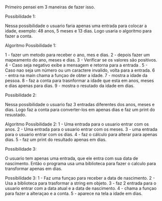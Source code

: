 
Primeiro pensei em 3 maneiras de fazer isso.

Possibilidade 1: 

Nessa possibilidade o usuario faria apenas uma entrada para colocar a idade, exemplo: 48 anos, 5 meses e 13 dias.
Logo usaria o algoritmo para fazer a conta.

Algoritmo Possibilidade 1: 

1 - fazer um metodo para receber o ano, mes e dias.
2 - depois fazer um mapeamento do ano, meses e dias.
3 - Verificar se os valores são positivos.
4 - Caso seja negativo exibe a mensagem e retorna para a entrada .
5 - Caso nao seja um número ou um caractere invalido, volta para a entrada.
6 - entra na main chama a funçao de obter a idade.
7 - mostra a idade da pessoa.
8 - faz a conta para trasnformar a idade que esta em anos, meses e dias apenas para dias.
9 - mostra o resutado da idade em dias.


Possibilidade 2: 

Nessa possibilidade o usuario faz 3 entradas diferentes dos anos, meses e dias.
Logo faz a conta para converter-los em apenas dias e faz um print do resustado. 

Algoritmo Possibilidade 2:
1 - Uma entrada para o usuario entrar com os anos.
2 - Uma entrada para o usuario entrar com os meses.
3 - uma entrada para o usuario entrar com os dias.
4 - faz o cálculo para alterar para apenas dias.
5 - faz um print do resultado apenas em dias.


Possibilidade 3:

O usuario tem apenas uma entrada, que ele entra com sua data de nascimento.
Então o programa usa uma biblioteca para fazer o calculo para transformar apenas em dias.

Possibilidade 3:
1 - Faz uma funçao para receber a data de nascimento.
2 - Usa a biblioteca para trasformar a string em objeto.
3 - faz 2 entrada para o usuario entrar com a data atual e a data de nascimento.
4 - chama a funçao para fazer a alteraçao e a conta.
5 - aparece na tela a idade em dias.